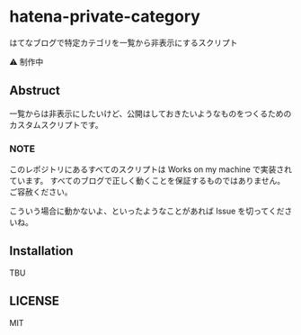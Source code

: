 # hatena-private-category

はてなブログで特定カテゴリを一覧から非表示にするスクリプト

⚠️ 制作中

## Abstruct

一覧からは非表示にしたいけど、公開はしておきたいようなものをつくるためのカスタムスクリプトです。

### NOTE

このレポジトリにあるすべてのスクリプトは Works on my machine で実装されています。
すべてのブログで正しく動くことを保証するものではありません。
ご容赦ください。

こういう場合に動かないよ、といったようなことがあれば Issue を切ってくださいね。

## Installation

TBU

## LICENSE

MIT
